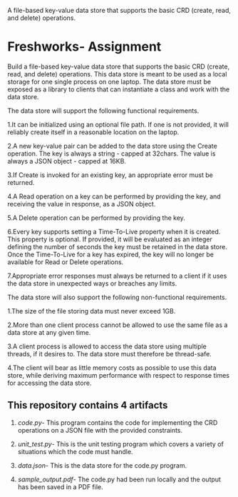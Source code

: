 A file-based key-value data store that supports the basic CRD (create, read, and delete) operations.

# Freshworks- Assignment
Build a file-based key-value data store that supports the basic CRD (create, read, and delete) operations. This data store is meant to be used as a local storage for one single process on one laptop. The data store must be exposed as a library to clients that can instantiate a class and work with the data store.

The data store will support the following functional requirements.

1.It can be initialized using an optional file path. If one is not provided, it will reliably create itself in a reasonable location on the laptop.

2.A new key-value pair can be added to the data store using the Create operation. The key is always a string - capped at 32chars. The value is always a JSON object - capped at 16KB.

3.If Create is invoked for an existing key, an appropriate error must be returned.

4.A Read operation on a key can be performed by providing the key, and receiving the value in response, as a JSON object.

5.A Delete operation can be performed by providing the key.

6.Every key supports setting a Time-To-Live property when it is created. This property is optional. If provided, it will be evaluated as an integer defining the number of seconds the key must be retained in the data store. Once the Time-To-Live for a key has expired, the key will no longer be available for Read or Delete operations.

7.Appropriate error responses must always be returned to a client if it uses the data store in unexpected ways or breaches any limits.

The data store will also support the following non-functional requirements.

1.The size of the file storing data must never exceed 1GB.

2.More than one client process cannot be allowed to use the same file as a data store at any given time.

3.A client process is allowed to access the data store using multiple threads, if it desires to. The data store must therefore be thread-safe.

4.The client will bear as little memory costs as possible to use this data store, while deriving maximum performance with respect to response times for accessing the data store.


## This repository contains 4 artifacts

1. _code.py_- This program contains the code for implementing the CRD operations on a JSON file with the provided constraints.

2. _unit\_test.py_- This is the unit testing program which covers a variety of situations which the code must handle.

3. _data.json_- This is the data store for the code.py program.

4. _sample\_output.pdf_- The code.py had been run locally and the output has been saved in a PDF file.
